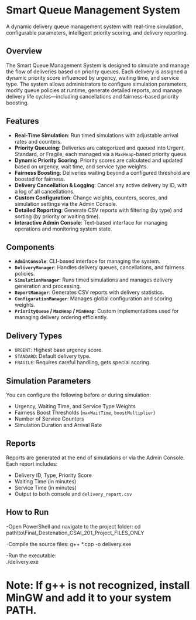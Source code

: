 # Smart Queue Management System

A dynamic delivery queue management system with real-time simulation, configurable parameters, intelligent priority scoring, and delivery reporting.

## Overview

The Smart Queue Management System is designed to simulate and manage the flow of deliveries based on priority queues. Each delivery is assigned a dynamic priority score influenced by urgency, waiting time, and service type. The system allows administrators to configure simulation parameters, modify queue policies at runtime, generate detailed reports, and manage delivery life cycles—including cancellations and fairness-based priority boosting.

## Features

- **Real-Time Simulation**: Run timed simulations with adjustable arrival rates and counters.
- **Priority Queueing**: Deliveries are categorized and queued into Urgent, Standard, or Fragile, each managed via a `MaxHeap`-based priority queue.
- **Dynamic Priority Scoring**: Priority scores are calculated and updated based on urgency, wait time, and service type weights.
- **Fairness Boosting**: Deliveries waiting beyond a configured threshold are boosted for fairness.
- **Delivery Cancellation & Logging**: Cancel any active delivery by ID, with a log of all cancellations.
- **Custom Configuration**: Change weights, counters, scores, and simulation settings via the Admin Console.
- **Detailed Reporting**: Generate CSV reports with filtering (by type) and sorting (by priority or waiting time).
- **Interactive Admin Console**: Text-based interface for managing operations and monitoring system state.

## Components

- **`AdminConsole`**: CLI-based interface for managing the system.
- **`DeliveryManager`**: Handles delivery queues, cancellations, and fairness policies.
- **`SimulationManager`**: Runs timed simulations and manages delivery generation and processing.
- **`ReportManager`**: Generates CSV reports with delivery statistics.
- **`ConfigurationManager`**: Manages global configuration and scoring weights.
- **`PriorityQueue` / `MaxHeap` / `MinHeap`**: Custom implementations used for managing delivery ordering efficiently.

## Delivery Types

- `URGENT`: Highest base urgency score.
- `STANDARD`: Default delivery type.
- `FRAGILE`: Requires careful handling, gets special scoring.

## Simulation Parameters

You can configure the following before or during simulation:

- Urgency, Waiting Time, and Service Type Weights
- Fairness Boost Thresholds (`maxWaitTime`, `boostMultiplier`)
- Number of Service Counters
- Simulation Duration and Arrival Rate

## Reports

Reports are generated at the end of simulations or via the Admin Console. Each report includes:

- Delivery ID, Type, Priority Score
- Waiting Time (in minutes)
- Service Time (in minutes)
- Output to both console and `delivery_report.csv`


## How to Run 
-Open PowerShell and navigate to the project folder:
cd path\to\Final_Destenation_CSAI_201_Project_FILES_ONLY

-Compile the source files: 
g++ *.cpp -o delivery.exe

-Run the executable:     
./delivery.exe

# Note: If g++ is not recognized, install MinGW and add it to your system PATH.